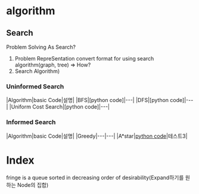 # algorithm
## Search

Problem Solving As Search?
1. Problem RepreSentation
     convert format for using search algorithm(graph, tree) => How?
3. Search Algorithm)

### Uninformed Search

|Algorithm|basic Code|설명|
|BFS|[python code]|---|
|DFS|[python code]|---|
|Uniform Cost Search|[python code]|---|

### Informed Search

|Algorithm|basic Code|설명|
|Greedy|---|---|
|A*star|[python code](https://github.com/edoob9/algorithm/blob/main/search/Astar.py)|테스트3|



# Index
fringe is a queue sorted in decreasing order of desirability(Expand하기를 원하는 Node의 집합)
